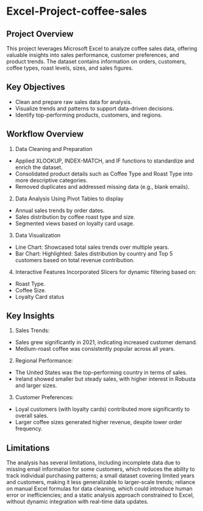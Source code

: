 # Excel-Project-coffee-sales

## Project Overview
This project leverages Microsoft Excel to analyze coffee sales data, offering valuable insights into sales performance, customer preferences, and product trends. The dataset contains information on orders, customers, coffee types, roast levels, sizes, and sales figures.


## Key Objectives
- Clean and prepare raw sales data for analysis.
- Visualize trends and patterns to support data-driven decisions.
- Identify top-performing products, customers, and regions.

## Workflow Overview

1. Data Cleaning and Preparation
- Applied XLOOKUP, INDEX-MATCH, and IF functions to standardize and enrich the dataset.
- Consolidated product details such as Coffee Type and Roast Type into more descriptive categories.
- Removed duplicates and addressed missing data (e.g., blank emails).

2. Data Analysis Using Pivot Tables to display
- Annual sales trends by order dates.
- Sales distribution by coffee roast type and size.
- Segmented views based on loyalty card usage.

3. Data Visualization
- Line Chart: Showcased total sales trends over multiple years.
- Bar Chart: Highlighted: Sales distribution by country and Top 5 customers based on total revenue contribution.

4. Interactive Features
Incorporated Slicers for dynamic filtering based on:
- Roast Type.
- Coffee Size.
- Loyalty Card status

## Key Insights

1. Sales Trends:
- Sales grew significantly in 2021, indicating increased customer demand.
- Medium-roast coffee was consistently popular across all years.

2. Regional Performance:
- The United States was the top-performing country in terms of sales.
- Ireland showed smaller but steady sales, with higher interest in Robusta and larger sizes.

3. Customer Preferences:
- Loyal customers (with loyalty cards) contributed more significantly to overall sales.
- Larger coffee sizes generated higher revenue, despite lower order frequency.

## Limitations
The analysis has several limitations, including incomplete data due to missing email information for some customers, which reduces the ability to track individual purchasing patterns; a small dataset covering limited years and customers, making it less generalizable to larger-scale trends; reliance on manual Excel formulas for data cleaning, which could introduce human error or inefficiencies; and a static analysis approach constrained to Excel, without dynamic integration with real-time data updates.


